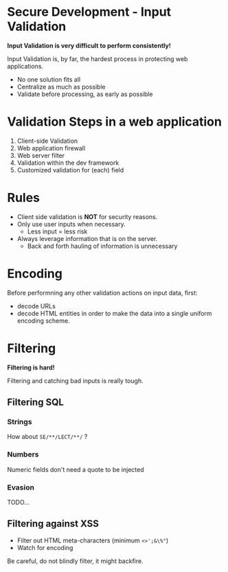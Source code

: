 # Secure Development - Input Validation

__Input Validation is very difficult to perform consistently!__

Input Validation is, by far, the hardest process in protecting web applications.

- No one solution fits all
- Centralize as much as possible
- Validate before processing, as early as possible

# Validation Steps in a web application

1. Client-side Validation
2. Web application firewall
3. Web server filter
4. Validation within the dev framework
5. Customized validation for (each) field

# Rules

- Client side validation is __NOT__ for security reasons.
- Only use user inputs when necessary.
	- Less input = less risk
- Always leverage information that is on the server.
 	- Back and forth hauling of information is unnecessary

# Encoding

Before performning any other validation actions on input data, first:
- decode URLs
- decode HTML entities
in order to make the data into a single uniform encoding scheme.

# Filtering

__Filtering is hard!__

Filtering and catching bad inputs is really tough.

## Filtering SQL

### Strings

How about `SE/**/LECT/**/` ?

### Numbers

Numeric fields don't need a quote to be injected

### Evasion

TODO...

## Filtering against XSS

- Filter out HTML meta-characters (minimum `<>';&\%"`)
- Watch for encoding

Be careful, do not blindly filter, it might backfire.
